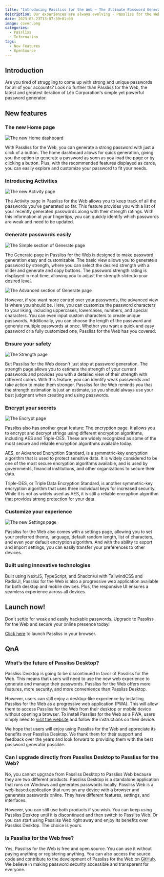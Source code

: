```yaml
---
title: "Introducing Passliss for the Web – The Ultimate Password Generator"
description: Our experiences are always evolving - Passliss for the Web is the next step forward.
date: 2023-03-23T13:07:30+01:00
image: cover.png
categories:
  - Passliss
  - Information
tags:
  - New Features
  - OpenSource
---
```


## Introduction

Are you tired of struggling to come up with strong and unique passwords for all of your accounts? Look no further than Passliss for the Web, the latest and greatest iteration of Léo Corporation's simple yet powerful password generator.

## New features

### The new Home page

![The new Home dashboard](1.jpeg)

With Passliss for the Web, you can generate a strong password with just a click of a button. The home dashboard allows for quick generation, giving you the option to generate a password as soon as you load the page or by clicking a button. Plus, with the recommended features displayed as cards, you can easily explore and customize your password to fit your needs.

### Introducing Activities

![The new Activity page](2.jpeg)

The Activity page in Passliss for the Web allows you to keep track of all the passwords you've generated so far. This feature provides you with a list of your recently generated passwords along with their strength ratings. With this information at your fingertips, you can quickly identify which passwords are weak and need to be updated.

### Generate passwords easily

![The Simple section of Generate page](3-1.jpeg)

The Generate page in Passliss for the Web is designed to make password generation easy and customizable. The basic view allows you to generate a password by strength, where you can select the desired strength with a slider and generate and copy buttons. The password strength rating is displayed in real-time, allowing you to adjust the strength slider to your desired level.

![The Advanced section of Generate page](3-2.jpeg)

However, if you want more control over your passwords, the advanced view is where you should be. Here, you can customize the password characters to your liking, including uppercases, lowercases, numbers, and special characters. You can even input custom characters to create unique passwords. Additionally, you can choose the length of the password and generate multiple passwords at once. Whether you want a quick and easy password or a fully customized one, Passliss for the Web has you covered.

### Ensure your safety

![The Strength page](4.jpeg)

But Passliss for the Web doesn't just stop at password generation. The strength page allows you to estimate the strength of your current passwords and provides you with a detailed view of their strength with different colors. With this feature, you can identify weak passwords and take action to make them stronger. Passliss for the Web reminds you that the strength estimation is just an estimate, so you should always use your best judgment when creating and using passwords.

### Encrypt your secrets

![The Encrypt page](5.jpeg)

Passliss also has another great feature: The encryption page. It allows you to encrypt and decrypt strings using different encryption algorithms, including AES and Triple-DES. These are widely recognized as some of the most secure and reliable encryption algorithms available today.

AES, or Advanced Encryption Standard, is a symmetric-key encryption algorithm that is used to protect sensitive data. It is widely considered to be one of the most secure encryption algorithms available, and is used by governments, financial institutions, and other organizations to secure their data.

Triple-DES, or Triple Data Encryption Standard, is another symmetric-key encryption algorithm that uses three individual keys for increased security. While it is not as widely used as AES, it is still a reliable encryption algorithm that provides strong protection for your data.

### Customize your experience

![The new Settings page](6.jpeg)

Passliss for the Web also comes with a settings page, allowing you to set your preferred theme, language, default random length, list of characters, and even your default encryption algorithm. And with the ability to export and import settings, you can easily transfer your preferences to other devices.

### Built using innovative technologies

Built using NextJS, TypeScript, and Shadcn/ui with TailwindCSS and RadixUI, Passliss for the Web is also a progressive web application available for both desktop and mobile devices. Plus, the responsive UI ensures a seamless experience across all devices.

## Launch now!

Don't settle for weak and easily hackable passwords. Upgrade to Passliss for the Web and secure your online presence today!

[Click here](https://passliss.leocorporation.dev) to launch Passliss in your browser.

## QnA

### What’s the future of Passliss Desktop?

Passliss Desktop is going to be discontinued in favor of Passliss for the Web. This means that users will need to use the new web experience to generate and manage their passwords. Passliss for the Web offers more features, more security, and more convenience than Passliss Desktop.

However, users can still enjoy a desktop-like experience by installing Passliss for the Web as a progressive web application (PWA). This will allow them to access Passliss for the Web from their desktop or mobile device without opening a browser. To install Passliss for the Web as a PWA, users simply need to [visit the website](https://passliss.leocorporation.dev/) and follow the instructions on their device.

We hope that users will enjoy using Passliss for the Web and appreciate its benefits over Passliss Desktop. We thank them for their support and feedback over the years and look forward to providing them with the best password generator possible.

### Can I upgrade directly from Passliss Desktop to Passliss for the Web?

No, you cannot upgrade from Passliss Desktop to Passliss Web because they are two different products. Passliss Desktop is a standalone application that runs on Windows and generates passwords locally. Passliss Web is a web-based application that runs on any device with a browser and generates passwords online. They have different features, settings, and interfaces.

However, you can still use both products if you wish. You can keep using Passliss Desktop until it is discontinued and then switch to Passliss Web. Or you can start using Passliss Web right away and enjoy its benefits over Passliss Desktop. The choice is yours.

### Is Passliss for the Web free?

Yes, Passliss for the Web is free and open source. You can use it without paying anything or registering anything. You can also access the source code and contribute to the development of Passliss for the Web on [GitHub](https://github.com/Leo-Corporation/Passliss). We believe in making password security accessible and transparent for everyone.
